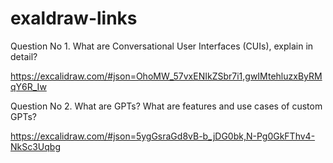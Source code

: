 # exaldraw-links

Question No 1. What are Conversational User Interfaces (CUIs), explain in detail?

https://excalidraw.com/#json=OhoMW_57vxENIkZSbr7i1,gwIMtehluzxByRMqY6R_Iw

Question No 2. What are GPTs? What are features and use cases of custom GPTs?

https://excalidraw.com/#json=5ygGsraGd8vB-b_jDG0bk,N-Pg0GkFThv4-NkSc3Uqbg
